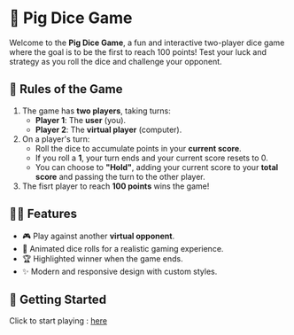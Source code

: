 # 🎲 Pig Dice Game

Welcome to the **Pig Dice Game**, a fun and interactive two-player dice game where the goal is to be the first to reach 100 points! Test your luck and strategy as you roll the dice and challenge your opponent.


## 📜 Rules of the Game
1. The game has **two players**, taking turns:  
   - **Player 1**: The **user** (you).  
   - **Player 2**: The **virtual player** (computer).
3. On a player's turn:
   - Roll the dice to accumulate points in your **current score**.
   - If you roll a **1**, your turn ends and your current score resets to 0.
   - You can choose to **"Hold"**, adding your current score to your **total score** and passing the turn to the other player.
4. The fisrt player to reach **100 points** wins the game!

## 🧑‍💻 Features
- 🎮 Play against another **virtual opponent**.
- 🎲 Animated dice rolls for a realistic gaming experience.
- 🏆 Highlighted winner when the game ends.
- ✨ Modern and responsive design with custom styles.

## 🚀 Getting Started
Click to start playing : [here](https://pig-dice-game-17.netlify.app/)
